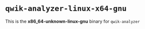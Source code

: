 # `qwik-analyzer-linux-x64-gnu`

This is the **x86_64-unknown-linux-gnu** binary for `qwik-analyzer`
